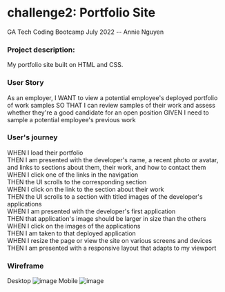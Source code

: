 # challenge2: Portfolio Site
GA Tech Coding Bootcamp July 2022 -- Annie Nguyen
### Project description:
My portfolio site built on HTML and CSS.

### User Story
As an employer, I WANT to view a potential employee's deployed portfolio of work samples
SO THAT I can review samples of their work and assess whether they're a good candidate for an open position
GIVEN I need to sample a potential employee's previous work

### User's journey
WHEN I load their portfolio </br>
THEN I am presented with the developer's name, a recent photo or avatar, and links to sections about them, their work, and how to contact them </br>
WHEN I click one of the links in the navigation </br>
THEN the UI scrolls to the corresponding section </br>
WHEN I click on the link to the section about their work </br>
THEN the UI scrolls to a section with titled images of the developer's applications </br>
WHEN I am presented with the developer's first application </br>
THEN that application's image should be larger in size than the others </br>
WHEN I click on the images of the applications </br>
THEN I am taken to that deployed application </br>
WHEN I resize the page or view the site on various screens and devices </br>
THEN I am presented with a responsive layout that adapts to my viewport </br>

### Wireframe
Desktop
![image](https://user-images.githubusercontent.com/30813052/179421430-038430de-d5b6-45b7-bf18-332aba70bb87.png)
Mobile
![image](https://user-images.githubusercontent.com/30813052/179421442-b4ee3976-9fae-41b8-9699-76e049683b19.png)
